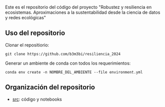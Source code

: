 

Este es el repositorio del código del proyecto "Robustez y resiliencia en ecosistemas. Aproximaciones a la sustentabilidad desde la ciencia de datos y redes ecológicas"

## Uso del repositorio

Clonar el repositiorio:

```
git clone https://github.com/b3m3bi/resiliencia_2024
```

Generar un ambiente de conda con todos los requerimientos:

```
conda env create -n NOMBRE_DEL_AMBIENTE --file environment.yml
```

## Organización del repositorio

- [src](./src): código y notebooks
